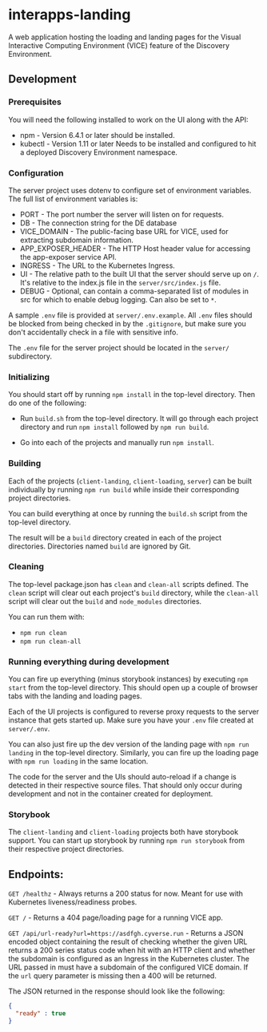 interapps-landing
=================

A web application hosting the loading and landing pages for the Visual Interactive Computing Environment (VICE) feature of the Discovery Environment.

## Development

### Prerequisites

You will need the following installed to work on the UI along with the API:

* npm - Version 6.4.1 or later should be installed.
* kubectl - Version 1.11 or later Needs to be installed and configured to hit a deployed Discovery Environment namespace.

### Configuration

The server project uses dotenv to configure set of environment variables. The full list of environment variables is:

* PORT - The port number the server will listen on for requests.
* DB - The connection string for the DE database
* VICE_DOMAIN - The public-facing base URL for VICE, used for extracting subdomain information.
* APP_EXPOSER_HEADER - The HTTP Host header value for accessing the app-exposer service API.
* INGRESS - The URL to the Kubernetes Ingress.
* UI - The relative path to the built UI that the server should serve up on `/`. It's relative to the index.js file in the `server/src/index.js` file.
* DEBUG - Optional, can contain a comma-separated list of modules in src for which to enable debug logging. Can also be set to `*`.

A sample `.env` file is provided at `server/.env.example`. All `.env` files should be blocked from being checked in by the `.gitignore`, but make sure you don't accidentally check in a file with sensitive info.

The `.env` file for the server project should be located in the `server/` subdirectory.

### Initializing

You should start off by running `npm install` in the top-level directory. Then do one of the following:

* Run `build.sh` from the top-level directory. It will go through each project directory and run `npm install` followed by `npm run build`.

* Go into each of the projects and manually run `npm install`.

### Building

Each of the projects (`client-landing`, `client-loading`, `server`) can be built individually by running `npm run build` while inside their corresponding project directories.

You can build everything at once by running the `build.sh` script from the top-level directory.

The result will be a `build` directory created in each of the project directories. Directories named `build` are ignored by Git.

### Cleaning

The top-level package.json has `clean` and `clean-all` scripts defined. The `clean` script will clear out each project's `build` directory, while the `clean-all` script will clear out the `build` and `node_modules` directories.

You can run them with:
* `npm run clean`
* `npm run clean-all`

### Running everything during development

You can fire up everything (minus storybook instances) by executing `npm start` from the top-level directory. This should open up a couple of browser tabs with the landing and loading pages.

Each of the UI projects is configured to reverse proxy requests to the server instance that gets started up. Make sure you have your `.env` file created at `server/.env`.

You can also just fire up the dev version of the landing page with `npm run landing` in the top-level directory. Similarly, you can fire up the loading page with `npm run loading` in the same location.

The code for the server and the UIs should auto-reload if a change is detected in their respective source files. That should only occur during development and not in the container created for deployment.

### Storybook

The `client-landing` and `client-loading` projects both have storybook support. You can start up storybook by running `npm run storybook` from their respective project directories.

## Endpoints:

`GET /healthz` - Always returns a 200 status for now. Meant for use with Kubernetes liveness/readiness probes.

`GET /` - Returns a 404 page/loading page for a running VICE app.

`GET /api/url-ready?url=https://asdfgh.cyverse.run` - Returns a JSON encoded object containing the result of checking whether the given URL returns a 200 series status code when hit with an HTTP client and whether the subdomain is configured as an Ingress in the Kubernetes cluster. The URL passed in must have a subdomain of the configured VICE domain. If the `url` query parameter is missing then a 400 will be returned.

The JSON returned in the response should look like the following:

```json
{
  "ready" : true
}
```

